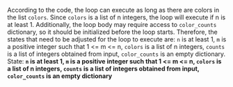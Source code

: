 According to the code, the loop can execute as long as there are colors in the list `colors`. Since `colors` is a list of n integers, the loop will execute if n is at least 1. Additionally, the loop body may require access to `color_counts` dictionary, so it should be initialized before the loop starts. Therefore, the states that need to be adjusted for the loop to execute are: `n` is at least 1, `m` is a positive integer such that 1 <= m <= n, `colors` is a list of n integers, `counts` is a list of integers obtained from input, `color_counts` is an empty dictionary.
State: **`n` is at least 1, `m` is a positive integer such that 1 <= m <= n, `colors` is a list of n integers, `counts` is a list of integers obtained from input, `color_counts` is an empty dictionary**